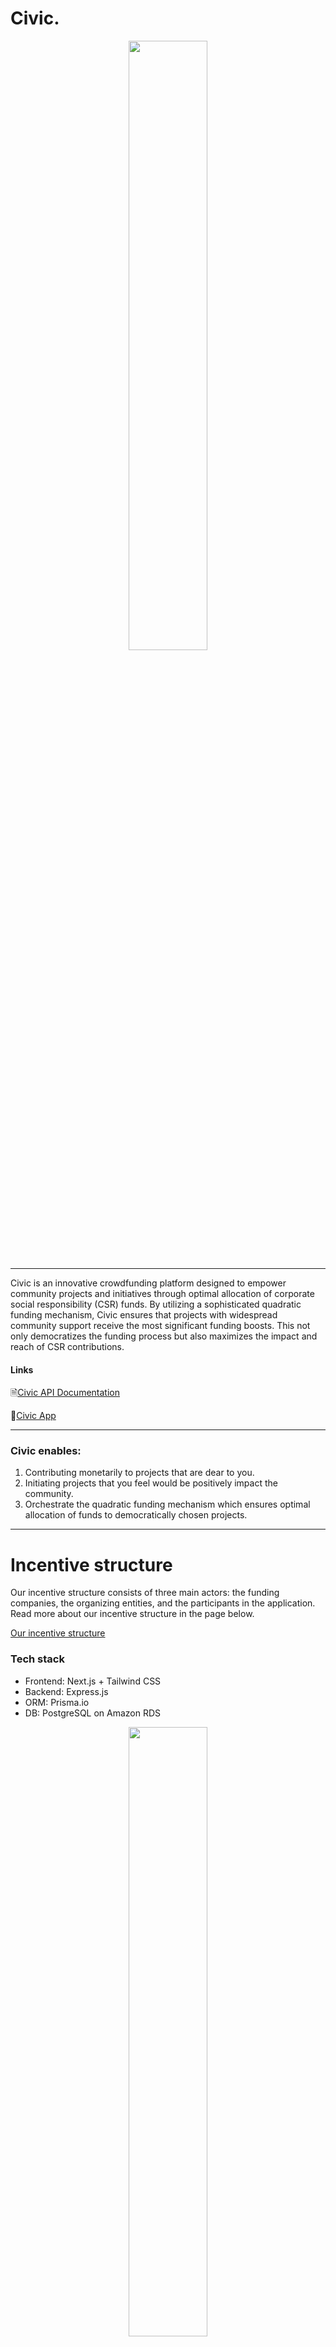# Civic.
<p align="center">
  <img width="50%" src="https://github.com/s4nat/civic/assets/92146562/53b5ca2d-b491-462c-968b-1751613c63ec" />
</p>

---
Civic is an innovative crowdfunding platform designed to empower community projects and initiatives through optimal allocation of corporate social responsibility (CSR) funds. By utilizing a sophisticated quadratic funding mechanism, Civic 
ensures that projects with widespread community support receive the most significant funding boosts. This not only democratizes the funding process but also maximizes the impact and reach of CSR contributions.

#### Links
🗎[Civic API Documentation](https://numerous-nitrogen-e35.notion.site/Backend-design-f48a8663833a4a9b868879ff68467fa5#3ee944c082c746e48e00d91471b087ec)

🚀[Civic App](https://civic-a71o.vercel.app/)

---
### Civic enables:
1. Contributing monetarily to projects that are dear to you.
2. Initiating projects that you feel would be positively impact the community.
3. Orchestrate the quadratic funding mechanism which ensures optimal allocation of funds to democratically chosen projects.

---

# Incentive structure

Our incentive structure consists of three main actors: the funding companies, the organizing entities, and the participants in the application. Read more about our incentive structure in the page below.

[Our incentive structure](https://numerous-nitrogen-e35.notion.site/Incentives-7dc9169fb8c344b6bc43881ea3c65b87?pvs=4)

### Tech stack

- Frontend: Next.js + Tailwind CSS
- Backend: Express.js
- ORM: Prisma.io
- DB: PostgreSQL on Amazon RDS

<p align="center">
  <img width="50%" src="https://github.com/s4nat/civic/assets/92146562/5764c553-8914-48d0-a928-c09a34cb6dbb" />
</p>

---

